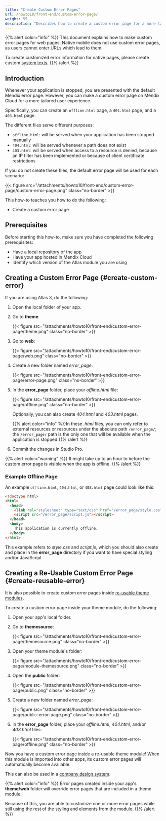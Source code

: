 ```yaml
---
title: "Create Custom Error Pages"
url: /howto10/front-end/custom-error-page/
weight: 55
description: "Describes how to create a custom error page for a more tailored user experience."
---
```


{{% alert color="info" %}}
This document explains how to make custom error pages for web pages. Native mobile does not use custom error pages, as users cannot enter URLs which lead to them.

To create customized error information for native pages, please create custom [system texts](/refguide10/system-texts/).
{{% /alert %}}

## Introduction

Whenever your application is stopped, you are presented with the default Mendix error page. However, you can make a custom error page on Mendix Cloud for a more tailored user experience. 

Specifically, you can create an `offline.html` page, a `404.html` page, and a `403.html` page.

The different files serve different purposes:

* `offline.html`: will be served when your application has been stopped manually
* `404.html`: will be served whenever a path does not exist
* `403.html`: will be served when access to a resource is denied, because an IP filter has been implemented or because of client certificate restrictions

If you do not create these files, the default error page will be used for each scenario:

{{< figure src="/attachments/howto10/front-end/custom-error-page/custom-error-page.png" class="no-border" >}}

This how-to teaches you how to do the following:

* Create a custom error page

## Prerequisites

Before starting this how-to, make sure you have completed the following prerequisites:

* Have a local repository of the app
* Have your app hosted in Mendix Cloud
* Identify which version of the Atlas module you are using

## Creating a Custom Error Page {#create-custom-error}

If you are using Atlas 3, do the following:

1. Open the local folder of your app.
2. Go to **theme**:

    {{< figure src="/attachments/howto10/front-end/custom-error-page/theme.png" class="no-border" >}}

3. Go to **web**:

    {{< figure src="/attachments/howto10/front-end/custom-error-page/web.png" class="no-border" >}}

4. Create a new folder named *error_page*:

    {{< figure src="/attachments/howto10/front-end/custom-error-page/error-page.png" class="no-border" >}}

5. In the **error_page** folder, place your *offline.html* file:

    {{< figure src="/attachments/howto10/front-end/custom-error-page/offline.png" class="no-border" >}}

    Optionally, you can also create *404.html* and *403.html* pages.

    {{% alert color="info" %}}In these *.html* files, you can only refer to external resources or resources under the absolute path `/error_page/`; the `/error_page/` path is the only one that will be available when the application is stopped.{{% /alert %}}

6. Commit the changes in Studio Pro.

{{% alert color="warning" %}}
It might take up to an hour to before the custom error page is visible when the app is offline.
{{% /alert %}}

### Example Offline Page

An example `offline.html`, `404.html`, or `403.html` page could look like this:

```html
<!doctype html>
<html>
  <head>
    <link rel="stylesheet" type="text/css" href="/error_page/style.css">
    <script src="/error_page/script.js"></script>
  </head>
  <body>
    This application is currently offline.
  </body>
</html>
```

This example refers to *style.css* and *script.js*, which you should also create and place in the **error_page** directory if you want to have special styling and/or JavaScript.

## Creating a Re-Usable Custom Error Page {#create-reusable-error}

It is also possible to create custom error pages inside [re-usable theme modules](/howto10/front-end/customize-styling-new/#create-theme-mod).

To create a custom error page inside your theme module, do the following:

1. Open your app's local folder.
1. Go to **themesource**:

   {{< figure src="/attachments/howto10/front-end/custom-error-page/themesource.png" class="no-border" >}}

1. Open your theme module's folder:

   {{< figure src="/attachments/howto10/front-end/custom-error-page/module-themesource.png" class="no-border" >}}

1. Open the **public** folder:

   {{< figure src="/attachments/howto10/front-end/custom-error-page/public.png" class="no-border" >}}

1. Create a new folder named *error_page*:

   {{< figure src="/attachments/howto10/front-end/custom-error-page/public-error-page.png" class="no-border" >}}

1. In the **error_page** folder, place your *offline.html*, *404.html*, and/or *403.html* files:

   {{< figure src="/attachments/howto10/front-end/custom-error-page/offline.png" class="no-border" >}}

Now you have a custom error page inside a re-usable theme module! When this module is imported into other apps, its custom error pages will automatically become available.

This can also be used in a [company design system](/howto10/front-end/create-a-company-design-system/).

{{% alert color="info" %}}
Error pages created inside your app's **theme/web** folder will override error pages that are included in a theme module.

Because of this, you are able to customize one or more error pages while still using the rest of the styling and elements from the module. 
{{% /alert %}}
